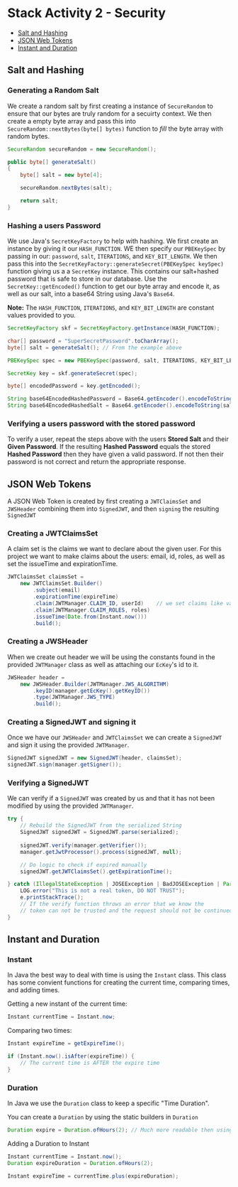 # Stack Activity 2 - Security

- [Salt and Hashing](#salt-and-hashing)
- [JSON Web Tokens](#json-web-tokens)
- [Instant and Duration](#instant-and-duration)


## Salt and Hashing

### Generating a Random Salt

We create a random salt by first creating a instance of `SecureRandom` to ensure that our bytes are truly random for a secuirty context. We then create a empty byte array and pass this into `SecureRandom::nextBytes(byte[] bytes)` function to *fill* the byte array with random bytes.

```java
SecureRandom secureRandom = new SecureRandom();

public byte[] generateSalt()
{
    byte[] salt = new byte[4];     

    secureRandom.nextBytes(salt);

    return salt;
}
```

### Hashing a users Password

We use Java's `SecretKeyFactory` to help with hashing. We first create an instance by giving it our `HASH_FUNCTION`. WE then specify our `PBEKeySpec` by passing in our: `password`, `salt`, `ITERATIONS`, and `KEY_BIT_LENGTH`. We then pass this into the `SecretKeyFactory::generateSecret(PBEKeySpec keySpec)` function giving us a a `SecretKey` instance. This contains our salt+hashed password that is safe to store in our database. Use the `SecretKey::getEncoded()` function to get our byte array and encode it, as well as our salt, into a base64 String using Java's `Base64`.

**Note:** The `HASH_FUNCTION`, `ITERATIONS`, and `KEY_BIT_LENGTH` are constant values provided to you.

```java
SecretKeyFactory skf = SecretKeyFactory.getInstance(HASH_FUNCTION);

char[] password = "SuperSecretPassword".toCharArray();
byte[] salt = generateSalt(); // From the example above

PBEKeySpec spec = new PBEKeySpec(password, salt, ITERATIONS, KEY_BIT_LENGTH);

SecretKey key = skf.generateSecret(spec);

byte[] encodedPassword = key.getEncoded();

String base64EncodedHashedPassword = Base64.getEncoder().encodeToString(encodedPassword);
String base64EncodedHashedSalt = Base64.getEncoder().encodeToString(salt);
```

### Verifying a users password with the stored password

To verify a user, repeat the steps above with the users **Stored Salt** and their **Given Password**. If the resulting **Hashed Password** equals the stored **Hashed Password** then they have given a valid password. If not then their password is not correct and return the appropriate response.

## JSON Web Tokens

A JSON Web Token is created by first creating a `JWTClaimsSet` and `JWSHeader` combining them into `SignedJWT`, and then `signing` the resulting `SignedJWT`

### Creating a JWTClaimsSet

A claim set is the claims we want to declare about the given user. For this project we want to make claims about the users: email, id, roles, as well as set the issueTime and expirationTime.

```java
JWTClaimsSet claimsSet =
    new JWTClaimsSet.Builder()
        .subject(email)
        .expirationTime(expireTime)
        .claim(JWTManager.CLAIM_ID, userId)    // we set claims like values in a map
        .claim(JWTManager.CLAIM_ROLES, roles)
        .issueTime(Date.from(Instant.now()))
        .build();
```


### Creating a JWSHeader

When we create out header we will be using the constants found in the provided `JWTManager` class as well as attaching our `EcKey`'s id to it.

```java
JWSHeader header =
    new JWSHeader.Builder(JWTManager.JWS_ALGORITHM)
        .keyID(manager.getEcKey().getKeyID())
        .type(JWTManager.JWS_TYPE)
        .build();
```

### Creating a SignedJWT and signing it

Once we have our `JWSHeader` and `JWTClaimsSet` we can create a `SignedJWT` and sign it using the provided `JWTManager`.

```java
SignedJWT signedJWT = new SignedJWT(header, claimsSet);
signedJWT.sign(manager.getSigner());
```

### Verifying a SignedJWT

We can verify if a `SignedJWT` was created by us and that it has not been modified by using the provided `JWTManager`. 

```java
try {
    // Rebuild the SignedJWT from the serialized String
    SignedJWT signedJWT = SignedJWT.parse(serialized);
    
    signedJWT.verify(manager.getVerifier());
    manager.getJwtProcessor().process(signedJWT, null);

    // Do logic to check if expired manually
    signedJWT.getJWTClaimsSet().getExpirationTime();

} catch (IllegalStateException | JOSEException | BadJOSEException | ParseException e) {
    LOG.error("This is not a real token, DO NOT TRUST");
    e.printStackTrace();
    // If the verify function throws an error that we know the
    // token can not be trusted and the request should not be continued
}
```

## Instant and Duration

### Instant

In Java the best way to deal with time is using the `Instant` class. This class has some convient functions for creating the current time, comparing times, and adding times.

Getting a new instant of the current time:
```java
Instant currentTime = Instant.now;
```

Comparing two times:
```java
Instant expireTime = getExpireTime();

if (Instant.now().isAfter(expireTime)) {
    // The current time is AFTER the expire time
} 
```


### Duration

In Java we use the `Duration` class to keep a specific "Time Duration".

You can create a `Duration` by using the static builders in `Duration`
```java
Duration expire = Duration.ofHours(2); // Much more readable then using EPOCH
```

Adding a Duration to Instant
```java
Instant currentTime = Instant.now();
Duration expireDuration = Duration.ofHours(2);

Instant expireTime = currentTime.plus(expireDuration);
```

